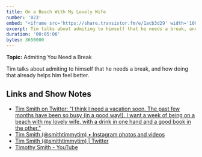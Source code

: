 ```yaml
---
title: On a Beach With My Lovely Wife
number: '023'
embed: "<iframe src='https://share.transistor.fm/e/1acb3d29' width='100%' height='180' frameborder='0' scrolling='no' seamless='true' style='width:100%; height:180px;'></iframe>"
excerpt: Tim talks about admiting to himself that he needs a break, and how doing that already helps him feel better.
duration: '00:05:06'
bytes: 3650000
---
```


**Topic:** Admiting You Need a Break

Tim talks about admiting to himself that he needs a break, and how doing that already helps him feel better.

## Links and Show Notes

- [Tim Smith on Twitter: "I think I need a vacation soon. The past few months have been so busy (in a good way!). I want a week of being on a beach with my lovely wife, with a drink in one hand and a good book in the other."](https://twitter.com/smithtimmytim/status/998612540795113472)
- [Tim Smith (@smithtimmytim) • Instagram photos and videos](https://www.instagram.com/smithtimmytim/)
- [Tim Smith (@smithtimmytim) \| Twitter](https://twitter.com/smithtimmytim)
- [Timothy Smith - YouTube](https://www.youtube.com/smithtimmytim)
